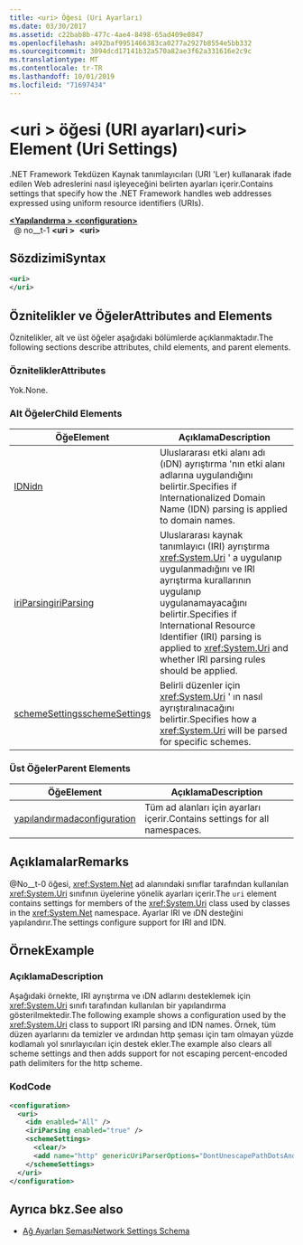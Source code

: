 ```yaml
---
title: <uri> Öğesi (Uri Ayarları)
ms.date: 03/30/2017
ms.assetid: c22bab8b-477c-4ae4-8498-65ad409e0847
ms.openlocfilehash: a492baf9951466383ca0277a2927b8554e5bb332
ms.sourcegitcommit: 3094dcd17141b32a570a82ae3f62a331616e2c9c
ms.translationtype: MT
ms.contentlocale: tr-TR
ms.lasthandoff: 10/01/2019
ms.locfileid: "71697434"
---
```

# <a name="uri-element-uri-settings"></a><span data-ttu-id="b2f6d-102">\<uri > öğesi (URI ayarları)</span><span class="sxs-lookup"><span data-stu-id="b2f6d-102">\<uri> Element (Uri Settings)</span></span>
<span data-ttu-id="b2f6d-103">.NET Framework Tekdüzen Kaynak tanımlayıcıları (URI 'Ler) kullanarak ifade edilen Web adreslerini nasıl işleyeceğini belirten ayarları içerir.</span><span class="sxs-lookup"><span data-stu-id="b2f6d-103">Contains settings that specify how the .NET Framework handles web addresses expressed using uniform resource identifiers (URIs).</span></span>  
  
[<span data-ttu-id="b2f6d-104"> **\<Yapılandırma >** </span><span class="sxs-lookup"><span data-stu-id="b2f6d-104">**\<configuration>**</span></span>](../configuration-element.md)  
<span data-ttu-id="b2f6d-105">&nbsp; @ no__t-1 **\<uri >**</span><span class="sxs-lookup"><span data-stu-id="b2f6d-105">&nbsp;&nbsp;**\<uri>**</span></span>  
  
## <a name="syntax"></a><span data-ttu-id="b2f6d-106">Sözdizimi</span><span class="sxs-lookup"><span data-stu-id="b2f6d-106">Syntax</span></span>  
  
```xml  
<uri>  
</uri>  
```  
  
## <a name="attributes-and-elements"></a><span data-ttu-id="b2f6d-107">Öznitelikler ve Öğeler</span><span class="sxs-lookup"><span data-stu-id="b2f6d-107">Attributes and Elements</span></span>  
 <span data-ttu-id="b2f6d-108">Öznitelikler, alt ve üst öğeler aşağıdaki bölümlerde açıklanmaktadır.</span><span class="sxs-lookup"><span data-stu-id="b2f6d-108">The following sections describe attributes, child elements, and parent elements.</span></span>  
  
### <a name="attributes"></a><span data-ttu-id="b2f6d-109">Öznitelikler</span><span class="sxs-lookup"><span data-stu-id="b2f6d-109">Attributes</span></span>  
 <span data-ttu-id="b2f6d-110">Yok.</span><span class="sxs-lookup"><span data-stu-id="b2f6d-110">None.</span></span>  
  
### <a name="child-elements"></a><span data-ttu-id="b2f6d-111">Alt Öğeler</span><span class="sxs-lookup"><span data-stu-id="b2f6d-111">Child Elements</span></span>  
  
|<span data-ttu-id="b2f6d-112">**Öğe**</span><span class="sxs-lookup"><span data-stu-id="b2f6d-112">**Element**</span></span>|<span data-ttu-id="b2f6d-113">**Açıklama**</span><span class="sxs-lookup"><span data-stu-id="b2f6d-113">**Description**</span></span>|  
|-----------------|---------------------|  
|[<span data-ttu-id="b2f6d-114">IDN</span><span class="sxs-lookup"><span data-stu-id="b2f6d-114">idn</span></span>](idn-element-uri-settings.md)|<span data-ttu-id="b2f6d-115">Uluslararası etki alanı adı (ıDN) ayrıştırma 'nın etki alanı adlarına uygulandığını belirtir.</span><span class="sxs-lookup"><span data-stu-id="b2f6d-115">Specifies if Internationalized Domain Name (IDN) parsing is applied to domain names.</span></span>|  
|[<span data-ttu-id="b2f6d-116">iriParsing</span><span class="sxs-lookup"><span data-stu-id="b2f6d-116">iriParsing</span></span>](iriparsing-element-uri-settings.md)|<span data-ttu-id="b2f6d-117">Uluslararası kaynak tanımlayıcı (IRI) ayrıştırma <xref:System.Uri> ' a uygulanıp uygulanmadığını ve IRI ayrıştırma kurallarının uygulanıp uygulanamayacağını belirtir.</span><span class="sxs-lookup"><span data-stu-id="b2f6d-117">Specifies if International Resource Identifier (IRI) parsing is applied to <xref:System.Uri> and whether IRI parsing rules should be applied.</span></span>|  
|[<span data-ttu-id="b2f6d-118">schemeSettings</span><span class="sxs-lookup"><span data-stu-id="b2f6d-118">schemeSettings</span></span>](schemesettings-element-uri-settings.md)|<span data-ttu-id="b2f6d-119">Belirli düzenler için <xref:System.Uri> ' ın nasıl ayrıştıralınacağını belirtir.</span><span class="sxs-lookup"><span data-stu-id="b2f6d-119">Specifies how a <xref:System.Uri> will be parsed for specific schemes.</span></span>|  
  
### <a name="parent-elements"></a><span data-ttu-id="b2f6d-120">Üst Öğeler</span><span class="sxs-lookup"><span data-stu-id="b2f6d-120">Parent Elements</span></span>  
  
|<span data-ttu-id="b2f6d-121">**Öğe**</span><span class="sxs-lookup"><span data-stu-id="b2f6d-121">**Element**</span></span>|<span data-ttu-id="b2f6d-122">**Açıklama**</span><span class="sxs-lookup"><span data-stu-id="b2f6d-122">**Description**</span></span>|  
|-----------------|---------------------|  
|[<span data-ttu-id="b2f6d-123">yapılandırmada</span><span class="sxs-lookup"><span data-stu-id="b2f6d-123">configuration</span></span>](../configuration-element.md)|<span data-ttu-id="b2f6d-124">Tüm ad alanları için ayarları içerir.</span><span class="sxs-lookup"><span data-stu-id="b2f6d-124">Contains settings for all namespaces.</span></span>|  
  
## <a name="remarks"></a><span data-ttu-id="b2f6d-125">Açıklamalar</span><span class="sxs-lookup"><span data-stu-id="b2f6d-125">Remarks</span></span>  
 <span data-ttu-id="b2f6d-126">@No__t-0 öğesi, <xref:System.Net> ad alanındaki sınıflar tarafından kullanılan <xref:System.Uri> sınıfının üyelerine yönelik ayarları içerir.</span><span class="sxs-lookup"><span data-stu-id="b2f6d-126">The `uri` element contains settings for members of the <xref:System.Uri> class used by classes in the <xref:System.Net> namespace.</span></span> <span data-ttu-id="b2f6d-127">Ayarlar IRI ve ıDN desteğini yapılandırır.</span><span class="sxs-lookup"><span data-stu-id="b2f6d-127">The settings configure support for IRI and IDN.</span></span>  
  
## <a name="example"></a><span data-ttu-id="b2f6d-128">Örnek</span><span class="sxs-lookup"><span data-stu-id="b2f6d-128">Example</span></span>  
  
### <a name="description"></a><span data-ttu-id="b2f6d-129">Açıklama</span><span class="sxs-lookup"><span data-stu-id="b2f6d-129">Description</span></span>  
 <span data-ttu-id="b2f6d-130">Aşağıdaki örnekte, IRI ayrıştırma ve ıDN adlarını desteklemek için <xref:System.Uri> sınıfı tarafından kullanılan bir yapılandırma gösterilmektedir.</span><span class="sxs-lookup"><span data-stu-id="b2f6d-130">The following example shows a configuration used by the <xref:System.Uri> class to support IRI parsing and IDN names.</span></span> <span data-ttu-id="b2f6d-131">Örnek, tüm düzen ayarlarını da temizler ve ardından http şeması için tam olmayan yüzde kodlamalı yol sınırlayıcıları için destek ekler.</span><span class="sxs-lookup"><span data-stu-id="b2f6d-131">The example also clears all scheme settings and then adds support for not escaping percent-encoded path delimiters for the http scheme.</span></span>  
  
### <a name="code"></a><span data-ttu-id="b2f6d-132">Kod</span><span class="sxs-lookup"><span data-stu-id="b2f6d-132">Code</span></span>  
  
```xml  
<configuration>  
  <uri>  
    <idn enabled="All" />  
    <iriParsing enabled="true" />  
    <schemeSettings>  
      <clear/>  
      <add name="http" genericUriParserOptions="DontUnescapePathDotsAndSlashes"/>  
    </schemeSettings>  
  </uri>  
</configuration>  
```  
  
## <a name="see-also"></a><span data-ttu-id="b2f6d-133">Ayrıca bkz.</span><span class="sxs-lookup"><span data-stu-id="b2f6d-133">See also</span></span>

- [<span data-ttu-id="b2f6d-134">Ağ Ayarları Şeması</span><span class="sxs-lookup"><span data-stu-id="b2f6d-134">Network Settings Schema</span></span>](index.md)
